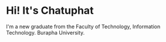 # Hi! It's Chatuphat 
I'm a new graduate from the Faculty of Technology, Information Technology. Burapha University. 
